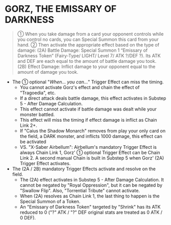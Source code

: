 # GORZ, THE EMISSARY OF DARKNESS

> ① When you take damage from a card your opponent controls while you control no cards, you can Special Summon this card from your hand. ② Then activate the appropriate effect based on the type of damage:
(2A) Battle Damage: Special Summon 1 “Emissary of Darkness Token” (Fairy-Type/ LIGHT/ Level 7/ ATK ?/DEF ?). Its ATK and DEF are each equal to the amount of battle damage you took.  
(2B) Effect Damage: Inflict damage to your opponent equal to the amount of damage you took.

*   The ① optional "_When... you can..._" Trigger Effect can miss the timing.
    *   You cannot activate Gorz's effect and chain the effect of "Tragoedia", etc.
    *   If a direct attack deals battle damage, this effect activates in Substep 5 - After Damage Calculation.
    *   This effect cannot activate if battle damage was dealt while your monster battled.
    *   This effect will miss the timing if effect damage is inflict as Chain Link 2+.
    *   If "Caius the Shadow Monarch" removes from play your only card on the field, a DARK monster, and inflicts 1000 damage, this effect can be activated
    *   VS. "X-Saber Airbellum": Airbellum's mandatory Trigger Effect is always Chain Link 1, Gorz' ① optional Trigger Effect can be Chain Link 2. A second manual Chain is built in Substep 5 when Gorz' (2A) Trigger Effect activates.
*   The (2A / 2B) mandatory Trigger Effects activate and resolve on the field.
    *   The (2A) effect activates in Substep 5 - After Damage Calculation. It cannot be negated by "Royal Oppression", but it can be negated by "Swallow Flip". Also, "Torrential Tribute" cannot activate.
    *   When (2A) resolves as Chain Link 1, the last thing to happen is the Special Summon of a Token.
    *   An "Emissary of Darkness Token" targeted by "Shrink" has its ATK reduced to 0 ("?" ATK / "?" DEF original stats are treated as 0 ATK / 0 DEF).

